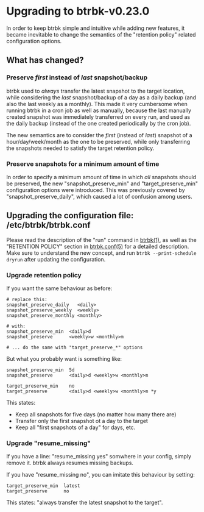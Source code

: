 Upgrading to btrbk-v0.23.0
==========================

In order to keep btrbk simple and intuitive while adding new features,
it became inevitable to change the semantics of the "retention policy"
related configuration options.


What has changed?
-----------------

### Preserve *first* instead of *last* snapshot/backup

btrbk used to *always* transfer the latest snapshot to the target
location, while considering the *last* snapshot/backup of a day as a
daily backup (and also the last weekly as a monthly). This made it
very cumbersome when running btrbk in a cron job as well as manually,
because the last manually created snapshot was immediately transferred
on every run, and used as the daily backup (instead of the one created
periodically by the cron job).

The new semantics are to consider the *first* (instead of *last*)
snapshot of a hour/day/week/month as the one to be preserved, while
only transferring the snapshots needed to satisfy the target retention
policy.


### Preserve snapshots for a minimum amount of time

In order to specify a minimum amount of time in which *all* snapshots
should be preserved, the new "snapshot_preserve_min" and
"target_preserve_min" configuration options were introduced. This was
previously covered by "snapshot_preserve_daily", which caused a lot of
confusion among users.


Upgrading the configuration file: /etc/btrbk/btrbk.conf
-------------------------------------------------------

Please read the description of the "run" command in [btrbk(1)], as
well as the "RETENTION POLICY" section in [btrbk.conf(5)] for a
detailed description. Make sure to understand the new concept, and run
`btrbk --print-schedule dryrun` after updating the configuration.


### Upgrade retention policy

If you want the same behaviour as before:

    # replace this:
    snapshot_preserve_daily   <daily>
    snapshot_preserve_weekly  <weekly>
    snapshot_preserve_monthly <monthly>

    # with:
    snapshot_preserve_min  <daily>d
    snapshot_preserve      <weekly>w <monthly>m

    # ... do the same with "target_preserve_*" options


But what you probably want is something like:

    snapshot_preserve_min  5d
    snapshot_preserve      <daily>d <weekly>w <monthly>m

    target_preserve_min    no
    target_preserve        <daily>d <weekly>w <monthly>m *y

This states:

  * Keep all snapshots for five days (no matter how many there are)
  * Transfer only the first snapshot ot a day to the target
  * Keep all "first snapshots of a day" for <daily> days, etc.


### Upgrade "resume_missing"

If you have a line: "resume_missing yes" somwhere in your config,
simply remove it. btrbk always resumes missing backups.

If you have "resume_missing no", you can imitate this behaviour by
setting:

    target_preserve_min  latest
    target_preserve      no

This states: "always transfer the latest snapshot to the target".


  [btrbk(1)]: http://digint.ch/btrbk/doc/btrbk.html
  [btrbk.conf(5)]: http://digint.ch/btrbk/doc/btrbk.conf.html
